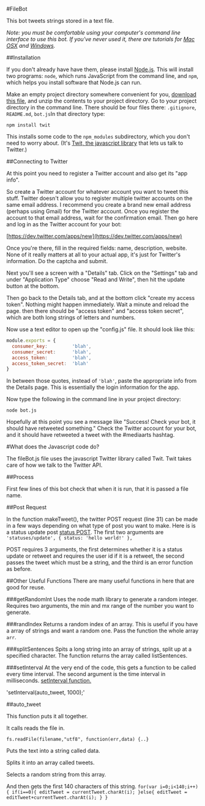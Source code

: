 #FileBot

This bot tweets strings stored in a text file.

_Note: you must be comfortable using your computer's command line interface to use this bot. If you've never used it, there are tutorials for [Mac OSX](http://blog.teamtreehouse.com/introduction-to-the-mac-os-x-command-line) and [Windows](http://www.bleepingcomputer.com/tutorials/windows-command-prompt-introduction/)._

##Installation

If you don't already have have them, please install [Node.js](http://nodejs.org/). This will install two programs: `node`, which runs JavaScript from the command line, and `npm`, which helps you install software that Node.js can run.

Make an empty project directory somewhere convenient for you, [download this file](https://github.com/tegacodes/examplebot/archive/master.zip), and unzip the contents to your project directory. Go to your project directory in the command line. There should be four files there: `.gitignore`, `README.md`, `bot.js`In that directory type:

`npm install twit`

This installs some code to the `npm_modules` subdirectory, which you don't need to worry about. (It's [Twit, the javascript library](https://github.com/ttezel/twit) that lets us talk to Twitter.)

##Connecting to Twitter

At this point you need to register a Twitter account and also get its "app info".

So create a Twitter account for whatever account you want to tweet this stuff. Twitter doesn't allow you to register multiple twitter accounts on the same email address. I recommend you create a brand new email address (perhaps using Gmail) for the Twitter account. Once you register the account to that email address, wait for the confirmation email. Then go here and log in as the Twitter account for your bot:

[https://dev.twitter.com/apps/new](https://dev.twitter.com/apps/new)

Once you're there, fill in the required fields: name, description, website. None of it really matters at all to your actual app, it's just for Twitter's information. Do the captcha and submit.  

Next you'll see a screen with a "Details" tab. Click on the "Settings" tab and under "Application Type" choose "Read and Write", then hit the update button at the bottom.  

Then go back to the Details tab, and at the bottom click "create my access token". Nothing might happen immediately. Wait a minute and reload the page. then there should be "access token" and "access token secret", which are both long strings of letters and numbers.

Now use a text editor to open up the "config.js" file. It should look like this:

```javascript
module.exports = {
  consumer_key:         'blah',
  consumer_secret:      'blah',
  access_token:         'blah',
  access_token_secret:  'blah'
}
```

In between those quotes, instead of `'blah'`, paste the appropriate info from the Details page. This is essentially the login information for the app.  

Now type the following in the command line in your project directory:  

`node bot.js`  

Hopefully at this point you see a message like "Success! Check your bot, it should have retweeted something." Check the Twitter account for your bot, and it should have retweeted a tweet with the #mediaarts hashtag.  

#What does the Javascript code do?

The fileBot.js file uses the javascript Twitter library called Twit. Twit takes care of how we talk to the Twitter API.

##Process

First few lines of this bot check that when it is run, that it is passed a file name.

##Post Request

In the function makeTweet(), the twitter POST request (line 31) can be made in a few ways depending on what type of post you want to make. Here is is a status update post [status POST](https://dev.twitter.com/rest/reference/post/statuses/update). The first two arguments are `'statuses/update', { status: 'hello world!' }, `

POST requires 3 arguments, the first determines whether it is a status update or retweet and requires the user id if it is a retweet, the second passes the tweet which must be a string, and the third is an error function as before.  

##Other Useful Functions
There are many useful functions in here that are good for reuse.

###getRandomInt
Uses the node math library to generate a random integer. Requires two arguments, the min and mx range of the number you want to generate.

###randIndex
Returns a random index of an array. This is useful if you have a array of strings and want a random one. Pass the function the whole array `arr`.

###splitSentences
Spits a long string into an array of strings, split up at a specified character. The function returns the array called listSentences.

###setInterval
At the very end of the code, this gets a function to be called every time interval. The second argument is the time interval in milliseconds. [setInterval function.](https://developer.mozilla.org/en-US/Add-ons/SDK/High-Level_APIs/timers)

'setInterval(auto_tweet, 1000);'

##auto_tweet

This function puts it all together.

It calls reads the file in.

`fs.readFile(filename,"utf8", function(err,data) {..}`

Puts the text into a string called data.

Splits it into an array called tweets.

Selects a random string from this array.

And then gets the first 140 characters of this string.
`for(var i=0;i<140;i++){
  if(i==0){
    editTweet = currentTweet.charAt(i);
  }else{
    editTweet = editTweet+currentTweet.charAt(i);
  }
}`
